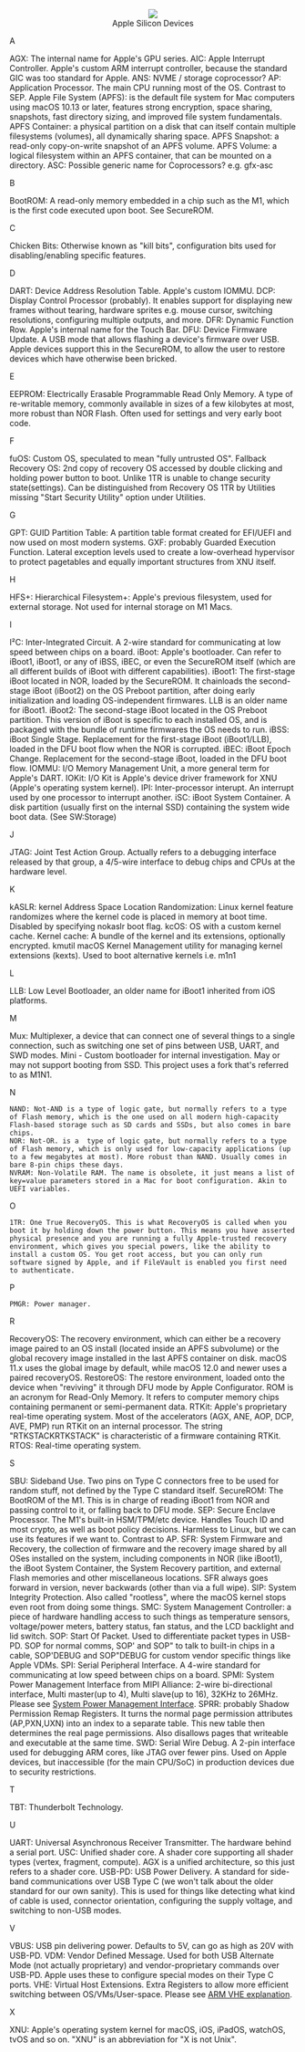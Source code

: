 <p align="center">
<img src="https://user-images.githubusercontent.com/45159366/213122564-2c2018e8-8b06-48dd-92a9-806ca08914c3.jpeg">
<br />
Apple Silicon Devices
</p>

A

   AGX: The internal name for Apple's GPU series.
   AIC: Apple Interrupt Controller. Apple's custom ARM interrupt controller, because the standard GIC was too standard for Apple.
   ANS: NVME / storage coprocessor?
   AP: Application Processor. The main CPU running most of the OS. Contrast to SEP.
   Apple File System (APFS): is  the default file system for Mac computers using macOS 10.13 or later, features strong encryption, space sharing, snapshots, fast directory sizing, and improved file system fundamentals.
   APFS Container: a physical partition on a disk that can itself contain multiple filesystems (volumes), all dynamically sharing space.
   APFS Snapshot: a read-only copy-on-write snapshot of an APFS volume.
   APFS Volume: a logical filesystem within an APFS container, that can be mounted on a directory.
   ASC: Possible generic name for Coprocessors? e.g. gfx-asc

B

   BootROM: A read-only memory embedded in a chip such as the M1, which is the first code executed upon boot. See SecureROM.

C

   Chicken Bits: Otherwise known as "kill bits", configuration bits used for disabling/enabling specific features.

D

   DART: Device Address Resolution Table. Apple's custom IOMMU.
   DCP: Display Control Processor (probably). It enables support for displaying new frames without tearing, hardware sprites e.g. mouse cursor, switching resolutions, configuring multiple outputs, and more.
   DFR: Dynamic Function Row. Apple's internal name for the Touch Bar.
   DFU: Device Firmware Update. A USB mode that allows flashing a device's firmware over USB. Apple devices support this in the SecureROM, to allow the user to restore devices which have otherwise been bricked.

E

   EEPROM: Electrically Erasable Programmable Read Only Memory. A type of re-writable memory, commonly available in sizes of a few kilobytes at most, more robust than NOR Flash. Often used for settings and very early boot code.

F

   fuOS: Custom OS, speculated to mean "fully untrusted OS".
    Fallback Recovery OS: 2nd copy of recovery OS accessed by double clicking and holding power button to boot. Unlike 1TR is unable to change security state(settings). Can be distinguished from Recovery OS 1TR by Utilities missing "Start Security Utility" option under Utilities.

G

   GPT: GUID Partition Table: A partition table format created for EFI/UEFI and now used on most modern systems.
   GXF: probably Guarded Execution Function. Lateral exception levels used to create a low-overhead hypervisor to protect pagetables and equally important structures from XNU itself. 

H

   HFS+: Hierarchical Filesystem+: Apple's previous filesystem, used for external storage. Not used for internal storage on M1 Macs.

I

   I²C: Inter-Integrated Circuit. A 2-wire standard for communicating at low speed between chips on a board.
   iBoot: Apple's bootloader. Can refer to iBoot1, iBoot1, or any of iBSS, iBEC, or even the SecureROM itself (which are all different builds of iBoot with different capabilities).
   iBoot1: The first-stage iBoot located in NOR, loaded by the SecureROM. It chainloads the second-stage iBoot (iBoot2) on the OS Preboot partition, after doing early initialization and loading OS-independent firmwares. LLB is an older name for iBoot1.
   iBoot2: The second-stage iBoot located in the OS Preboot partition. This version of iBoot is specific to each installed OS, and is packaged with the bundle of runtime firmwares the OS needs to run.
   iBSS: iBoot Single Stage. Replacement for the first-stage iBoot (iBoot1/LLB), loaded in the DFU boot flow when the NOR is corrupted.
   iBEC: iBoot Epoch Change. Replacement for the second-stage iBoot, loaded in the DFU boot flow.
   IOMMU: I/O Memory Management Unit, a more general term for Apple's DART.
   IOKit: I/O Kit is Apple's device driver framework for XNU (Apple's operating system kernel).
   IPI: Inter-processor interupt. An interrupt used by one processor to interrupt another.
   iSC: iBoot System Container. A disk partition (usually first on the internal SSD) containing the system wide boot data. (See SW:Storage)

J

   JTAG: Joint Test Action Group. Actually refers to a debugging interface released by that group, a 4/5-wire interface to debug chips and CPUs at the hardware level.

K

   kASLR: kernel Address Space Location Randomization: Linux kernel feature randomizes where the kernel code is placed in memory at boot time. Disabled by specifying nokaslr boot flag.
   kcOS: OS with a custom kernel cache.
   Kernel cache: A bundle of the kernel and its extensions, optionally encrypted.
   kmutil macOS Kernel Management utility for managing kernel extensions (kexts). Used to boot alternative kernels i.e. m1n1

L

   LLB: Low Level Bootloader, an older name for iBoot1 inherited from iOS platforms.

M

   Mux: Multiplexer, a device that can connect one of several things to a single connection, such as switching one set of pins between USB, UART, and SWD modes.
   Mini - Custom bootloader for internal investigation. May or may not support booting from SSD. This project uses a fork that's referred to as M1N1.

N

    NAND: Not-AND is a type of logic gate, but normally refers to a type of Flash memory, which is the one used on all modern high-capacity Flash-based storage such as SD cards and SSDs, but also comes in bare chips.
    NOR: Not-OR. is a  type of logic gate, but normally refers to a type of Flash memory, which is only used for low-capacity applications (up to a few megabytes at most). More robust than NAND. Usually comes in bare 8-pin chips these days.
    NVRAM: Non-Volatile RAM. The name is obsolete, it just means a list of key=value parameters stored in a Mac for boot configuration. Akin to UEFI variables.
    
O
    
    1TR: One True RecoveryOS. This is what RecoveryOS is called when you boot it by holding down the power button. This means you have asserted physical presence and you are running a fully Apple-trusted recovery environment, which gives you special powers, like the ability to install a custom OS. You get root access, but you can only run software signed by Apple, and if FileVault is enabled you first need to authenticate.

P

    PMGR: Power manager.

R

   RecoveryOS: The recovery environment, which can either be a recovery image paired to an OS install (located inside an APFS subvolume) or the global recovery image installed in the last APFS container on disk. macOS 11.x uses the global image by default, while macOS 12.0 and newer uses a paired recoveryOS.
   RestoreOS: The restore environment, loaded onto the device when "reviving" it through DFU mode by Apple Configurator. 
   ROM is an acronym for Read-Only Memory. It refers to computer memory chips containing permanent or semi-permanent data.
   RTKit: Apple's proprietary real-time operating system. Most of the accelerators (AGX, ANE, AOP, DCP, AVE, PMP) run RTKit on an internal processor. The string "RTKSTACKRTKSTACK" is characteristic of a firmware containing RTKit.
   RTOS: Real-time operating system.

S

   SBU: Sideband Use. Two pins on Type C connectors free to be used for random stuff, not defined by the Type C standard itself.
   SecureROM: The BootROM of the M1. This is in charge of reading iBoot1 from NOR and passing control to it, or falling back to DFU mode.
   SEP: Secure Enclave Processor. The M1's built-in HSM/TPM/etc device. Handles Touch ID and most crypto, as well as boot policy decisions. Harmless to Linux, but we can use its features if we want to. Contrast to AP.
   SFR: System Firmware and Recovery, the collection of firmware and the recovery image shared by all OSes installed on the system, including components in NOR (like iBoot1), the iBoot System Container, the System Recovery partition, and external Flash memories and other miscellaneous locations. SFR always goes forward in version, never backwards (other than via a full wipe).
   SIP: System Integrity Protection. Also called "rootless", where the macOS kernel stops even root from doing some things.
   SMC: System Management Controller: a piece of hardware handling access to such things as temperature sensors, voltage/power meters, battery status, fan status, and the LCD backlight and lid switch.
   SOP: Start Of Packet. Used to differentiate packet types in USB-PD. SOP for normal comms, SOP' and SOP" to talk to built-in chips in a cable, SOP'DEBUG and SOP"DEBUG for custom vendor specific things like Apple VDMs.
   SPI: Serial Peripheral Interface. A 4-wire standard for communicating at low speed between chips on a board.
   SPMI: System Power Management Interface from MIPI Alliance: 2-wire bi-directional interface, Multi master(up to 4), Multi slave(up to 16), 32KHz to 26MHz. Please see [System Power Management Interface](https://en.wikipedia.org/wiki/System_Power_Management_Interface).
   SPRR: probably Shadow Permission Remap Registers. It turns the normal page permission attributes (AP,PXN,UXN) into an index to a separate table. This new table then determines the real page permissions. Also disallows pages that writeable and executable at the same time.
   SWD: Serial Wire Debug. A 2-pin interface used for debugging ARM cores, like JTAG over fewer pins. Used on Apple devices, but inaccessible (for the main CPU/SoC) in production devices due to security restrictions.

T

   TBT: Thunderbolt Technology.

U

   UART: Universal Asynchronous Receiver Transmitter. The hardware behind a serial port.
   USC: Unified shader core. A shader core supporting all shader types (vertex, fragment, compute). AGX is a unified architecture, so this just refers to a shader core.
   USB-PD: USB Power Delivery. A standard for side-band communications over USB Type C (we won't talk about the older standard for our own sanity). This is used for things like detecting what kind of cable is used, connector orientation, configuring the supply voltage, and switching to non-USB modes.

V

   VBUS: USB pin delivering power. Defaults to 5V, can go as high as 20V with USB-PD.
   VDM: Vendor Defined Message. Used for both USB Alternate Mode (not actually proprietary) and vendor-proprietary commands over USB-PD. Apple uses these to configure special modes on their Type C ports.
   VHE: Virtual Host Extensions. Extra Registers to allow more efficient switching between OS/VMs/User-space. Please see [ARM VHE explanation](https://developer.arm.com/documentation/102142/0100/Virtualization-Host-Extensions).

X

   XNU: Apple's operating system kernel for macOS, iOS, iPadOS, watchOS, tvOS and so on. "XNU" is an abbreviation for "X is not Unix".
